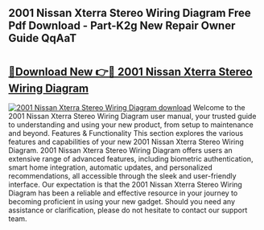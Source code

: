 ## 2001 Nissan Xterra Stereo Wiring Diagram Free Pdf Download - Part-K2g New Repair Owner Guide QqAaT

# <h2><a href="http://dfo0wm.blite.top/?on=2001+Nissan+Xterra+Stereo+Wiring+Diagram">🔗Download New 👉🔴 2001 Nissan Xterra Stereo Wiring Diagram</a></h2>

[![2001 Nissan Xterra Stereo Wiring Diagram download](https://i.imgur.com/lujVjoI.png)](http://dfo0wm.blite.top/?on=2001+Nissan+Xterra+Stereo+Wiring+Diagram)
Welcome to the 2001 Nissan Xterra Stereo Wiring Diagram user manual, your trusted guide to understanding and using your new product, from setup to maintenance and beyond. Features & Functionality This section explores the various features and capabilities of your new 2001 Nissan Xterra Stereo Wiring Diagram. 2001 Nissan Xterra Stereo Wiring Diagram offers users an extensive range of advanced features, including biometric authentication, smart home integration, automatic updates, and personalized recommendations, all accessible through the sleek and user-friendly interface. Our expectation is that the 2001 Nissan Xterra Stereo Wiring Diagram has been a reliable and effective resource in your journey to becoming proficient in using your new gadget. Should you need any assistance or clarification, please do not hesitate to contact our support team.
